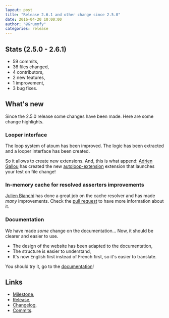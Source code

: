 ```yaml
---
layout: post
title: "Release 2.6.1 and other change since 2.5.0"
date: 2016-04-20 10:00:00
author: "@Grummfy"
categories: release
---
```


## Stats (2.5.0 - 2.6.1)

* 59 commits,
* 36 files changed,
* 4 contributors,
* 2 new features,
* 1 improvement,
* 3 bug fixes.

## What's new

Since the 2.5.0 release some changes have been made. Here are some change highlights.

### Looper interface

The loop system of atoum has been improved. The logic has been extracted and a looper interface has been created.

So it allows to create new extensions. And, this is what append: [Adrien Gallou][@agallou] has created the new [autoloop-extension](https://github.com/atoum/autoloop-extension) extension that launches your test on file change!


### In-memory cache for resolved asserters improvements

[Julien Bianchi][@jubianchi] has done a great job on the cache resolver and has made *many* improvements. Check the [pull request](https://github.com/atoum/atoum/pull/569) to have more information about it.


### Documentation

We have made *some* change on the documentation... Now, it should be clearer and easier to use.

* The design of the website has been adapted to the documentation,
* The structure is easier to understand,
* It's now English first instead of French first, so it's easier to translate.

You should try it, go to the [documentation](http://docs.atoum.org)!


## Links

* [Milestone](https://github.com/atoum/atoum/issues?q=milestone%3A2.6.0+is%3Aclosed),
* [Release](https://github.com/atoum/atoum/releases/tag/2.6.0),
* [Changelog](https://github.com/atoum/atoum/blob/master/CHANGELOG.md#261---2016-04-08),
* [Commits](https://github.com/atoum/atoum/compare/2.5.0...2.6.1).

[@jubianchi]: https://github.com/jubianchi
[@agallou]: https://github.com/agallou
